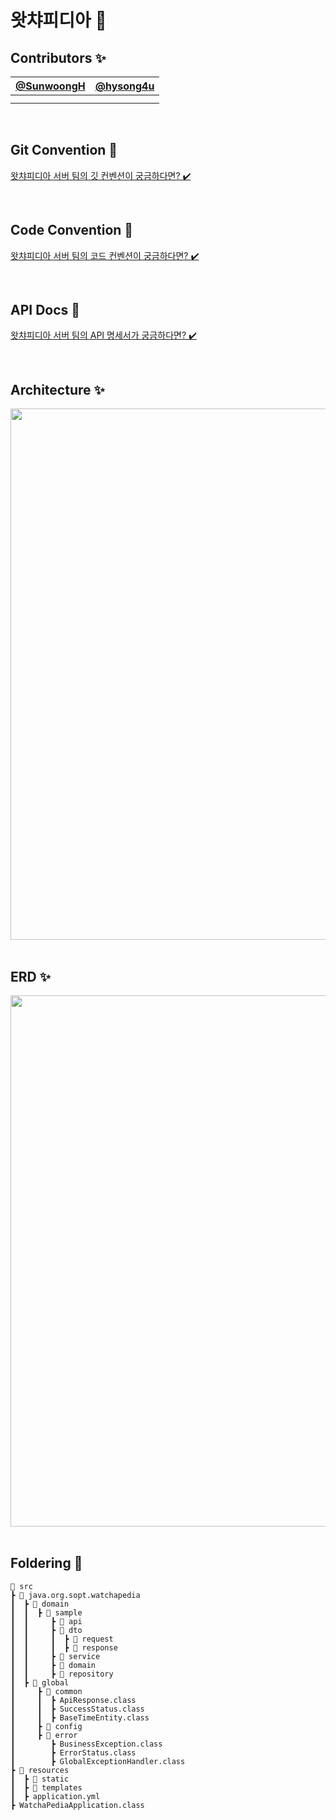 #  왓챠피디아 🚀

## Contributors ✨
| [@SunwoongH](https://github.com/SunwoongH) | [@hysong4u](https://github.com/hysong4u) |
| :---: | :---: |
||
||

<br>

## Git Convention 📝
[왓챠피디아 서버 팀의 깃 컨벤션이 궁금하다면? ✔️](https://devjoy.notion.site/Git-Convention-fa62af86d009455eb7d3ed5c15ee7716?pvs=4)

<br>

## Code Convention 📝
[왓챠피디아 서버 팀의 코드 컨벤션이 궁금하다면? ✔️](https://devjoy.notion.site/Code-Convention-a59861e84cdb4e8da3992274a6b75634?pvs=4)

<br>

## API Docs 🎁
[왓챠피디아 서버 팀의 API 명세서가 궁금하다면? ✔️](https://devjoy.notion.site/API-88940b8b406d49cfa40487e03d96d783?pvs=4)

<br>

## Architecture ✨

<div align=center>
  
<img width="850" src="https://github.com/DO-SOPT-Seminar-Web-6/WatchaPedia-Server/assets/81796317/682d55a5-4d5d-483b-8591-fe4b8f5af62f">

</div>

<br>

## ERD ✨

<div align=center>
  
<img width="850" src="https://github.com/DO-SOPT-Seminar-Web-6/WatchaPedia-Server/assets/81796317/aacfed8b-cc7e-47eb-9512-fc1a692ef0a9">

</div>

<br>

## Foldering 📂
```
📂 src
┣ 📂 java.org.sopt.watchapedia
┃  ┣ 📂 domain
┃  ┃  ┣ 📂 sample
┃  ┃     ┣ 📂 api
┃  ┃     ┣ 📂 dto
┃  ┃     ┃  ┣ 📂 request
┃  ┃     ┃  ┣ 📂 response
┃  ┃     ┣ 📂 service
┃  ┃     ┣ 📂 domain
┃  ┃     ┣ 📂 repository
┃  ┣ 📂 global
┃     ┣ 📂 common
┃     ┃  ┣ ApiResponse.class
┃     ┃  ┣ SuccessStatus.class
┃     ┃  ┣ BaseTimeEntity.class
┃     ┣ 📂 config
┃     ┣ 📂 error
┃        ┣ BusinessException.class
┃        ┣ ErrorStatus.class
┃        ┣ GlobalExceptionHandler.class
┣ 📂 resources
┃  ┣ 📂 static
┃  ┣ 📂 templates
┃  ┣ application.yml
┣ WatchaPediaApplication.class
```
